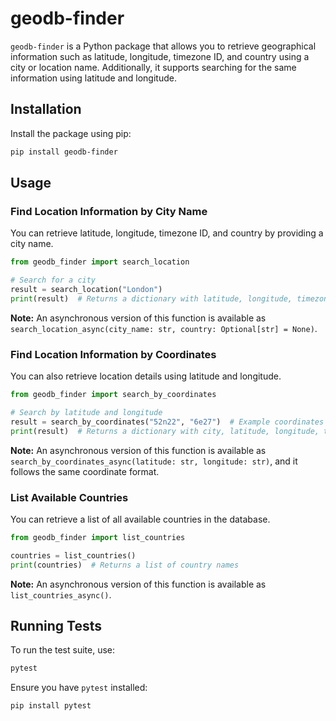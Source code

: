 # geodb-finder

`geodb-finder` is a Python package that allows you to retrieve geographical information such as latitude, longitude, timezone ID, and country using a city or location name. Additionally, it supports searching for the same information using latitude and longitude.

## Installation

Install the package using pip:

```bash
pip install geodb-finder
```

## Usage

### Find Location Information by City Name

You can retrieve latitude, longitude, timezone ID, and country by providing a city name.

```python
from geodb_finder import search_location

# Search for a city
result = search_location("London")
print(result)  # Returns a dictionary with latitude, longitude, timezone, and country
```

**Note:** An asynchronous version of this function is available as `search_location_async(city_name: str, country: Optional[str] = None)`.

### Find Location Information by Coordinates

You can also retrieve location details using latitude and longitude.

```python
from geodb_finder import search_by_coordinates

# Search by latitude and longitude
result = search_by_coordinates("52n22", "6e27")  # Example coordinates
print(result)  # Returns a dictionary with city, latitude, longitude, timezone, and country
```

**Note:** An asynchronous version of this function is available as `search_by_coordinates_async(latitude: str, longitude: str)`, and it follows the same coordinate format.

### List Available Countries

You can retrieve a list of all available countries in the database.

```python
from geodb_finder import list_countries

countries = list_countries()
print(countries)  # Returns a list of country names
```

**Note:** An asynchronous version of this function is available as `list_countries_async()`.

## Running Tests

To run the test suite, use:

```bash
pytest
```

Ensure you have `pytest` installed:

```bash
pip install pytest
